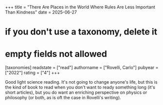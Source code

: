 +++
title = "There Are Places in the World Where Rules Are Less Important Than Kindness"
date = 2025-06-27
# if you don't use a taxonomy, delete it
# empty fields not allowed
[taxonomies]
  readstate = ["read"]
  authorname = ["Rovelli, Carlo"]
  pubyear = ["2022"]
  rating = ["4"]
+++

Good light science reading. It's not going to change anyone's life, but this is the kind of book to read when you don't want to ready something long (it's short articles), but you do want an enriching perspective on physics or philosophy (or both, as is oft the case in Rovelli's writing).